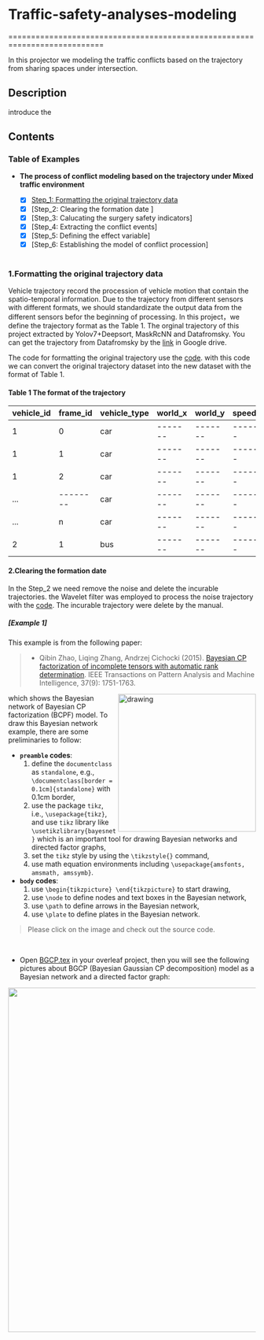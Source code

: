 # Traffic-safety-analyses-modeling

===========================================================================

In this projector we modeling the traffic conflicts based on the trajectory from sharing spaces under intersection. 

## Description

introduce the 

## Contents

### Table of Examples

- **The process of conflict modeling based on the trajectory under Mixed traffic environment**

  - [x] [Step_1: Formatting the original trajectory data](https://drive.google.com/file/d/1uPAuJ7qi1uWRLyAdcDiNVn8jsiBAyzfo/view?usp=share_link)
  - [x] [Step_2: Clearing the formation date ]
  - [x] [Step_3: Calucating the surgery safety indicators]
  - [x] [Step_4: Extracting the conflict events]
  - [x] [Step_5: Defining the effect variable]
  - [x] [Step_6: Establishing the model of conflict procession]
  <br>


### 1.Formatting the original trajectory data

Vehicle trajectory record the procession of vehicle motion that contain the spatio-temporal information. Due to the trajectory from different sensors with different formats, we should standardizate the output data from the different sensors befor the beginning of processing. In this project，we define the trajectory format as the Table 1. The orginal trajectory of this project extracted by Yolov7+Deepsort, MaskRcNN and Datafromsky. You can get the trajectory from Datafromsky by the [link](https://drive.google.com/file/d/1lQuGvIBc-apCCxEdDFJZZ7eMZ9YtxTnB/view?usp=share_link) in Google drive. 

The code for formatting the original trajectory use the [code]([Traffic-safty-analyses-modeling/code/data_process.ipynb](https://github.com/YANzhangcun/Traffic-safty-analyses-modeling/blob/master/code/data_process.ipynb)). with this code we can convert the original trajectory dataset into the new dataset with the format of Table 1.

#### Table 1 The format of the trajectory 
|vehicle_id|frame_id|vehicle_type|world_x|world_y|speed_x|speed_y|acc_x|acc_y|jerk_x|jerk_y|
|----------|--------|------------|-------|-------|-------|-------|-----|-----|------|------|
|     1    |  0     |     car    |-------|-------|-------|-------|-----|-----|------|------|
|     1    |  1     |     car    |-------|-------|-------|-------|-----|-----|------|------|
|     1    |  2     |     car    |-------|-------|-------|-------|-----|-----|------|------|
|    ...   |--------|     car    |-------|-------|-------|-------|-----|-----|------|------|
|    ...   |  n     |     car    |-------|-------|-------|-------|-----|-----|------|------|
|     2    |  1     |     bus    |-------|-------|-------|-------|-----|-----|------|------|



#### 2.Clearing the formation date
In the Step_2 we need remove the noise and delete the incurable trajectories. the Wavelet filter was employed to process the noise trajectory with the [code](). The incurable trajectory were delete by the manual. 


##### [Example 1]

This example is from the following paper:

> - Qibin Zhao, Liqing Zhang, Andrzej Cichocki (2015). [Bayesian CP factorization of incomplete tensors with automatic rank determination](https://doi.org/10.1109/TPAMI.2015.2392756). IEEE Transactions on Pattern Analysis and Machine Intelligence, 37(9): 1751-1763.

<a href="https://github.com/xinychen/awesome-latex-drawing/blob/master/BayesNet/BCPF.tex">
<img src="BayesNet/BCPF.png" alt="drawing" width="280" align="right"/>
</a>
which shows the Bayesian network of Bayesian CP factorization (BCPF) model. To draw this Bayesian network example, there are some preliminaries to follow:

<br>

- **`preamble` codes**:
  1. define the `documentclass` as `standalone`, e.g., `\documentclass[border = 0.1cm]{standalone}` with 0.1cm border,
  2. use the package `tikz`, i.e., `\usepackage{tikz}`, and use `tikz` library like `\usetikzlibrary{bayesnet}` which is an important tool for drawing Bayesian networks and directed factor graphs,
  3. set the `tikz` style by using the `\tikzstyle{}` command,
  4. use math equation environments including `\usepackage{amsfonts, amsmath, amssymb}`.
- **`body` codes**:
  1. use `\begin{tikzpicture} \end{tikzpicture}` to start drawing,
  2. use `\node` to define nodes and text boxes in the Bayesian network,
  3. use `\path` to define arrows in the Bayesian network,
  4. use `\plate` to define plates in the Bayesian network.

> Please click on the image and check out the source code.

<br>




- Open [BGCP.tex](https://github.com/xinychen/awesome-latex-drawing/blob/master/BayesNet/BGCP.tex) in your overleaf project, then you will see the following pictures about BGCP (Bayesian Gaussian CP decomposition) model as a Bayesian network and a directed factor graph:

<p align="center">
<img align="middle" src="BayesNet/BGCP.png" width="700" />
</p>

<br>
